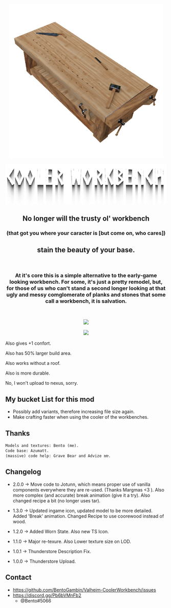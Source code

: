 
[<p align="center"> <img src="https://github.com/BentoGambin/Valheim-CoolerWorkbench/blob/main/Github/CWB.png?raw=true" />](https://github.com/BentoGambin/Valheim-CoolerWorkbench)


<p align="center"> <img src="https://github.com/BentoGambin/Valheim-CoolerWorkbench/blob/main/Github/Title.png?raw=true" />

<h2  align="center"> No longer will the trusty ol' workbench</h2>
<h3  align="center">(that got you where your caracter is [but come on, who cares])</h3>
<h2  align="center">stain the beauty of your base.</h2>
<br />

<h3 align="center"> At it's core this is a simple alternative to the early-game looking workbench. For some, it's just a pretty remodel, but, for those of us who can't stand a second longer looking at that ugly and messy comglomerate of planks and stones that some call a workbench, it is salvation.</h3>
<br />

<p align="center"> <img src="https://i.imgur.com/oZtwiBJ.png" />
<p align="center"> <img src="https://i.imgur.com/QNvWJ0j.png"/>


Also gives +1 confort.

Also has 50% larger build area.

Also works without a roof.

Also is more durable.

No, I won't upload to nexus, sorry.

## My bucket List for this mod

* Possibly add variants, therefore increasing file size again.
* Make crafting faster when using the cooler of the workbenches.

## Thanks
    Models and textures: Bento (me).
    Code base: Azumatt.
    (massive) code help: Grave Bear and Advize iͣzͩeͮ.
## Changelog

* 2.0.0 -> Move code to Jotunn, which means proper use of vanilla components everywhere they are re-used. (Thanks Margmas <3 ). Also more complex (and accurate) break animation (give it a try). Also changed recipe a bit (no longer uses tar).

* 1.3.0 -> Updated ingame icon, updated model to be more detailed. Added 'Break' animation. Changed Recipe to use coorewood instead of wood.

* 1.2.0 -> Added Worn State. Also new TS Icon.

* 1.1.0 -> Major re-texure. Also Lower texture size on LOD.

* 1.0.1 -> Thunderstore Description Fix.

* 1.0.0 -> Thunderstore Upload.

## Contact
* https://github.com/BentoGambin/Valheim-CoolerWorkbench/issues
* https://discord.gg/Pb6bVMnFb2
    * @Bento#5066
